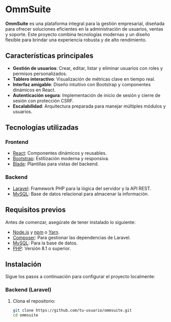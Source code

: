 # OmmSuite

**OmmSuite** es una plataforma integral para la gestión empresarial, diseñada para ofrecer soluciones eficientes en la administración de usuarios, ventas y soporte. Este proyecto combina tecnologías modernas y un diseño flexible para brindar una experiencia robusta y de alto rendimiento.

## Características principales

- **Gestión de usuarios**: Crear, editar, listar y eliminar usuarios con roles y permisos personalizados.
- **Tablero interactivo**: Visualización de métricas clave en tiempo real.
- **Interfaz amigable**: Diseño intuitivo con Bootstrap y componentes dinámicos en React.
- **Autenticación segura**: Implementación de inicio de sesión y cierre de sesión con protección CSRF.
- **Escalabilidad**: Arquitectura preparada para manejar múltiples módulos y usuarios.

## Tecnologías utilizadas

### Frontend
- [React](https://reactjs.org/): Componentes dinámicos y reusables.
- [Bootstrap](https://getbootstrap.com/): Estilización moderna y responsiva.
- [Blade](https://laravel.com/docs/10.x/blade): Plantillas para vistas del backend.

### Backend
- [Laravel](https://laravel.com/): Framework PHP para la lógica del servidor y la API REST.
- [MySQL](https://www.mysql.com/): Base de datos relacional para almacenar la información.

## Requisitos previos

Antes de comenzar, asegúrate de tener instalado lo siguiente:

- [Node.js](https://nodejs.org/) y [npm](https://www.npmjs.com/) o [Yarn](https://yarnpkg.com/).
- [Composer](https://getcomposer.org/): Para gestionar las dependencias de Laravel.
- [MySQL](https://www.mysql.com/): Para la base de datos.
- [PHP](https://www.php.net/): Versión 8.1 o superior.

## Instalación

Sigue los pasos a continuación para configurar el proyecto localmente:

### Backend (Laravel)
1. Clona el repositorio:
   ```bash
   git clone https://github.com/tu-usuario/ommsuite.git
   cd ommsuite
